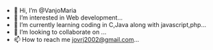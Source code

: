 - 👋 Hi, I’m @VanjoMaria
- 👀 I’m interested in Web development...
- 🌱 I’m currently learning coding in C,Java along with javascript,php...
- 💞️ I’m looking to collaborate on ...
- 📫 How to reach me jovrj2002@gmail.com...

<!---
VanjoMaria/VanjoMaria is a ✨ special ✨ repository because its `README.md` (this file) appears on your GitHub profile.
You can click the Preview link to take a look at your changes.
--->
